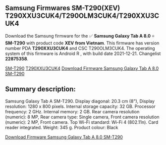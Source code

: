 <h2>Samsung Firmwares SM-T290(XEV) T290XXU3CUK4/T290OLM3CUK4/T290XXU3CUK4</h2>
Download the Samsung firmware for the ✅ <strong>Samsung Galaxy Tab A 8.0 </strong> ⭐ <strong>SM-T290</strong> with product code <strong>XEV</strong> <strong> from Vietnam</strong>. This firmware has version number PDA <strong>T290XXU3CUK4</strong> and CSC T290OLM3CUK4. The operating system of this firmware is Android R , with build date 2021-12-21. Changelist <strong>22875358</strong>.

[SM-T290](https://samfirm.shop/samsung/model/SM-T290)
[T290XXU3CUK4](https://samfirm.shop/samsung/pda/T290XXU3CUK4)
[Download Firmware Samsung Galaxy Tab A 8.0 SM-T290](https://samfirm.shop/samsung/firmware/484563)
<h2>Summary description:</h2>
<p>Samsung Galaxy Tab A SM-T290. Display diagonal: 20.3 cm (8"), Display resolution: 1280 x 800 pixels. Internal storage capacity: 32 GB. Processor frequency: 2 GHz. Internal memory: 2 GB. Rear camera resolution (numeric): 8 MP, Rear camera type: Single camera, Front camera resolution (numeric): 2 MP, Front camera. Top Wi-Fi standard: Wi-Fi 4 (802.11n). Card reader integrated. Weight: 345 g. Product colour: Black</p>


[Download Firmware Samsung Galaxy Tab A 8.0 SM-T290](https://samfirm.shop/samsung/firmware/484563)
